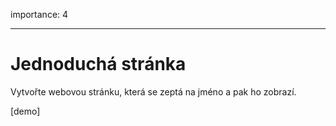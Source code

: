 importance: 4

---

# Jednoduchá stránka

Vytvořte webovou stránku, která se zeptá na jméno a pak ho zobrazí.

[demo]
